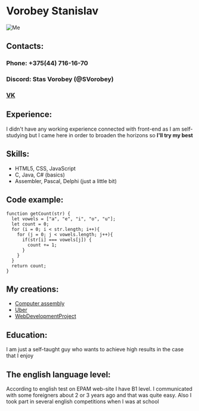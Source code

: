 # Vorobey Stanislav
![Me](/img/me.png)

## Contacts:
### Phone: +375(44) 716-16-70
### Discord: Stas Vorobey (@SVorobey)
### [VK](https://vk.com/tiprostokosmosstas)

## Experience:
I didn't have any working experience connected with front-end as I am self-studying but I came here in order to broaden the horizons so **I'll try my best**

## Skills:
* HTML5, CSS, JavaScript
* C, Java, C# (basics)
* Assembler, Pascal, Delphi (just a little bit)

## Code example:
```
function getCount(str) {
  let vowels = ["a", "e", "i", "o", "u"];
  let count = 0;
  for (i = 0; i < str.length; i++){
    for (j = 0; j < vowels.length; j++){
      if(str[i] === vowels[j]) {
        count += 1;
      }
    }
  }
  return count;
}
```

## My creations:
+ [Computer assembly](https://svorobey.github.io/ComputerAssembly/)
+ [Uber](https://svorobey.github.io/Uber/)
+ [WebDevelopmentProject](https://svorobey.github.io/WebDevelopmentProject/)

## Education:
I am just a self-taught guy who wants to achieve high results in the case that I enjoy

## The english language level:
According to english test on EPAM web-site I have B1 level. I communicated with some foreigners about 2 or 3 years ago and that was quite easy. Also I took part in several english competitions when I was at school
